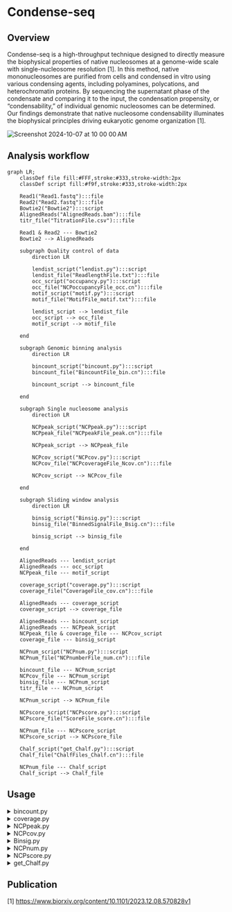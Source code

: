 # Condense-seq

## Overview

Condense-seq is a high-throughput technique designed to directly measure the biophysical properties of native nucleosomes at a genome-wide scale with single-nucleosome resolution [1]. In this method, native mononucleosomes are purified from cells and condensed in vitro using various condensing agents, including polyamines, polycations, and heterochromatin proteins. By sequencing the supernatant phase of the condensate and comparing it to the input, the condensation propensity, or “condensability,” of individual genomic nucleosomes can be determined. Our findings demonstrate that native nucleosome condensability illuminates the biophysical principles driving eukaryotic genome organization [1].

![Screenshot 2024-10-07 at 10 00 00 AM](https://github.com/user-attachments/assets/997795d9-6beb-4380-a118-38e8be7e7bb8)


## Analysis workflow

```mermaid
graph LR;
    classDef file fill:#FFF,stroke:#333,stroke-width:2px
    classDef script fill:#f9f,stroke:#333,stroke-width:2px

    Read1("Read1.fastq"):::file
    Read2("Read2.fastq"):::file
    Bowtie2("Bowtie2"):::script
    AlignedReads("AlignedReads.bam"):::file
    titr_file("TitrationFile.csv"):::file

    Read1 & Read2 --- Bowtie2
    Bowtie2 --> AlignedReads

    subgraph Quality control of data
        direction LR

        lendist_script("lendist.py"):::script
        lendist_file("ReadlengthFile.txt"):::file
        occ_script("occupancy.py"):::script
        occ_file("NCPoccupancyFile_occ.cn"):::file
        motif_script("motif.py"):::script
        motif_file("MotifFile_motif.txt"):::file

        lendist_script --> lendist_file
        occ_script --> occ_file
        motif_script --> motif_file
    
    end

    subgraph Genomic binning analysis
        direction LR

        bincount_script("bincount.py"):::script
        bincount_file("BincountFile_bin.cn"):::file

        bincount_script --> bincount_file

    end

    subgraph Single nucleosome analysis
        direction LR

        NCPpeak_script("NCPpeak.py"):::script    
        NCPpeak_file("NCPpeakFile_peak.cn"):::file

        NCPpeak_script --> NCPpeak_file

        NCPcov_script("NCPcov.py"):::script
        NCPcov_file("NCPcoverageFile_Ncov.cn"):::file
        
        NCPcov_script --> NCPcov_file

    end

    subgraph Sliding window analysis
        direction LR

        binsig_script("Binsig.py"):::script
        binsig_file("BinnedSignalFile_Bsig.cn"):::file

        binsig_script --> binsig_file

    end

    AlignedReads --- lendist_script
    AlignedReads --- occ_script
    NCPpeak_file --- motif_script

    coverage_script("coverage.py"):::script
    coverage_file("CoverageFile_cov.cn"):::file

    AlignedReads --- coverage_script
    coverage_script --> coverage_file

    AlignedReads --- bincount_script
    AlignedReads --- NCPpeak_script
    NCPpeak_file & coverage_file --- NCPcov_script
    coverage_file --- binsig_script

    NCPnum_script("NCPnum.py"):::script
    NCPnum_file("NCPnumberFile_num.cn"):::file

    bincount_file --- NCPnum_script    
    NCPcov_file --- NCPnum_script
    binsig_file --- NCPnum_script
    titr_file --- NCPnum_script

    NCPnum_script --> NCPnum_file

    NCPscore_script("NCPscore.py"):::script
    NCPscore_file("ScoreFile_score.cn"):::file

    NCPnum_file --- NCPscore_script
    NCPscore_script --> NCPscore_file

    Chalf_script("get_Chalf.py"):::script
    Chalf_file("ChalfFiles_Chalf.cn"):::file

    NCPnum_file --- Chalf_script
    Chalf_script --> Chalf_file

```

## Usage
<details>
<summary> bincount.py </summary>

Binning reference genome and get aligned read counts for each bin

  ```
  python bincount.py AlignedReads.bam -x ref_genome -w bin_size -o out_fname
  ```

</details>

<details>
<summary> coverage.py </summary>

Reading SAM/BAM files to get read coverage along reference genome.

  ```
  python coverage.py AlignedReads.bam -x ref_genome --chr chromosome -o out_fname --skip
  ```

</details>

</details>

<details>
<summary> NCPpeak.py </summary>

Peak calling for each nucleosome positions

  ```
  python NCPpeak.py AlignedReads.bam -x ref_genome --chr chromosome -o out_fname --skip
  ```

</details>

</details>

<details>
<summary> NCPcov.py </summary>

Compute coverage area under each nucleosome peaks

  ```
  python NCPcov.py NCPpeakFile_peak.cn CoverageFile_cov.cn --chr chromosome -o out_fname
  ```

</details>

</details>

<details>
<summary> Binsig.py </summary>

Compute coverage area for each sliding window along genome

  ```
  python Binsig.py CoverageFile_cov.cn -x ref_genome --Bsize bin_size --Bstep Bin_step --chr chromosome -o out_fname
  ```

</details>

<details>
<summary> NCPnum.py </summary>

Using titration file, estimate molecular number of nucleosomes for each bin or peak

  ```
  python NCPnum.py BincountFile_bin.cn | NCPcoverageFile_Ncov.cn | BinnedSigFile_Bsig.cn -t TitrationFile.csv --tnum TitrationNumber --chr chromosome -o out_fname
  ```

</details>

</details>

<details>
<summary> NCPscore.py </summary>

Get condensability score, which is a negative log of molecular number ratio over input, for each genomic bin or peaks

  ```
  python NCPscore.py NCPnumFile_num.cn --inpu NCPnumFile_num.cn -o out_fname
  ```

</details>

<details>
<summary> get_Chalf.py </summary>

Compute condensation point (C 1/2) by fitting logistic curve to molecular number changes over titrations

  ```
  python get_Chalf.py NCPnumFile_num.cn
  ```

</details>

## Publication

[1] https://www.biorxiv.org/content/10.1101/2023.12.08.570828v1
